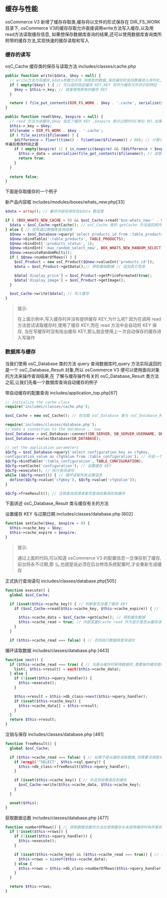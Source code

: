 ## 缓存与性能

osCommerce V3 新增了缓存存取类,缓存将以文件的形式保存在 DIR_FS_WORK 目录下, osCommerce V3的缓存存取允许直接调用write方法写入缓存,以及用read方法读取缓存信息, 如果想保存数据库查询的结果,还可以使用数据库查询类所附带的缓存方法,实现快速的缓存读取和写入

### 缓存的读写

osC_Cache 缓存类的保存与读取方法 includes/classes/cache.php

```php
public function write($data, $key = null) {
  // write方法为写缓存,$data参数允许任 何类型的数据,保存缓存时会将数据进入序列化,所以保存对象同样可以轻易实现
  if ( empty($key) ) { // 可以临时指定缓存 KEY,KEY 将作为缓存文件的识别特征
    $key = $this->_key; // 或者使用原有的缓存 KEY
  }

  return ( file_put_contents(DIR_FS_WORK . $key . '.cache', serialize($data), LOCK_EX) !== false ); // 调用 file_put_contents 方法写入缓存,并将数据序列持久化
}

public function read($key, $expire = null) {
  // read 方法为读缓存,$key 指定了缓存 KEY ,$expire 表示过期时间(单位:秒),如果设为 null 表示永不过期
  $this->_key = $key;
  $filename = DIR_FS_WORK . $key . '.cache';
  if ( file_exists($filename) ) {
    $difference = floor((time() - filemtime($filename)) / 60); // 计算当前时间与文
件最后修改时间之差
    if ( empty($expire) || ( is_numeric($expire) && ($difference < $expire)) ) { //判断是否过期
      $this->_data = unserialize(file_get_contents($filename)); // 读取缓存文件的 内容,并将其反序列化
      return true;
    }
  }
  
  return false;
}
```

下面是存取缓存的一个例子

新产品内容框 includes/modules/boxes/whats_new.php[33]

```php
$data = array(); // 最终内容会保存在$data 数组里

if ( (BOX_WHATS_NEW_CACHE > 0) && $osC_Cache->read('box-whats_new-' . $osC_Language->getCode() . '-' . $osC_Currencies->getCode(), BOX_WHATS_NEW_CACHE) ) { // 先尝试着读取缓存,如果有缓存,并且未过期,则直接使用缓存内容作为结果
  $data = $osC_Cache->getCache(); // osC_Cache 类的 getCache 方法返回其内部变量$_data 
} else { // 否则通过数据库查询结果
  $Qnew = $osC_Database->query('select products_id from :table_products where products_status = :products_status order by products_date_added desc limit :max_random_select_new');
  $Qnew->bindTable(':table_products', TABLE_PRODUCTS);
  $Qnew->bindInt(':products_status', 1);
  $Qnew->bindInt(':max_random_select_new', BOX_WHATS_NEW_RANDOM_SELECT);
  $Qnew->executeRandomMulti();
  if ( $Qnew->numberOfRows() ) {
    $osC_Product = new osC_Product($Qnew->valueInt('products_id'));
    $data = $osC_Product->getData();// 得到基础数据 // 追加其它信息

    $data['display_price'] = $osC_Product->getPriceFormated(true);
    $data['display_image'] = $osC_Product->getImage();
  }

  $osC_Cache->write($data); // 写入缓存
}
```

> 提示:
> 
> 在上面示例中,写入缓存时并没有提供缓存 KEY,为什么呢? 因为在调用 read 方法尝试读取缓存时,使用了缓存 KEY,而在 read 方法中会自动将 KEY 保存, 当在写缓存时没有给出缓存 KEY,那么就会使用上一次自动保存的缓存进入写操作

### 数据库与缓存

当我们使用 osC_Database 类的方法 query 查询数据库时,query 方法实际返回的是一个 osC_Database_Result 对象,所以 osCommerce V3 便可以使用面向对象的方法来操作查询结果,在 了解与缓存操作有关的 osC_Database_Result 类方法之前,让我们先看一个数据库查询自动缓存的例子

带自动缓存的配置查询 includes/application_top.php[67]

```php
// initialize the cache class
require('includes/classes/cache.php');

$osC_Cache = new osC_Cache(); // 在加载 osC_Database 类与 osC_Database_Result 类之前加载 osC_Cache 类,这样才可以在它们之中使用缓存存取方法 // include the database class

require('includes/classes/database.php');
// make a connection to the database... now
$osC_Database = osC_Database::connect(DB_SERVER, DB_SERVER_USERNAME, DB_SERVER_PASSWORD);
$osC_Database->selectDatabase(DB_DATABASE);

// set the application parameters
$Qcfg = $osC_Database->query('select configuration_key as cfgKey,
configuration_value as cfgValue from :table_configuration'); // 开启一个查询 
$Qcfg->bindTable(':table_configuration', TABLE_CONFIGURATION);
$Qcfg->setCache('configuration'); // 设置缓存 KEY
$Qcfg->execute(); // 执行查询语句
while ($Qcfg->next()) { // 循环读取所有设置信息 
  define($Qcfg->value('cfgKey'), $Qcfg->value('cfgValue'));
}

$Qcfg->freeResult(); // 注销查询资源或者将查询结果保存到缓存
```

下面讲述 osC_Database_Result 类与缓存有关的方法

设置缓存 KEY 与过期日期 includes/classes/database.php [602]

```php
function setCache($key, $expire = 0) {
  $this->cache_key = $key;
  $this->cache_expire = $expire;
}
```

> 提示:
> 
> 通过上面的代码,可以知道 osCommerce V3 的配置信息一旦保存到了缓存,前台将永不过期,那 么,也就是说必须在后台修改系统配置时,才会重新生成缓存

正式执行查询语句 includes/classes/database.php[505]

```php
function execute() {
  global $osC_Cache;

  if (isset($this->cache_key)) { // 判断是否设置了缓存 KEY
    if ($osC_Cache->read($this->cache_key, $this->cache_expire)) { // 读取缓存是否有效

      $this->cache_data = $osC_Cache->getCache(); // 得到缓存数据 
      $this->cache_read = true; // 内部变量$cache_read 作为显示是否从缓存读取数据的标志
    }
  }

  if ($this->cache_read === false) { // 否则执行数据库查询语句
```
循环读取数据 includes/classes/database.php [443]

```php
function next() {
  if ($this->cache_read === true) { // 当是从缓存时获得数据时,需要操作缓存取得一条数据
    list(, $this->result) = each($this->cache_data);
  } else {
    if (!isset($this->query_handler)) {
      $this->execute();
    }

    $this->result = $this->db_class->next($this->query_handler);
    if (isset($this->cache_key)) {
      $this->cache_data[] = $this->result;
    }
  }
  return $this->result;
}
```

注销与保存 includes/classes/database.php [461]

```php
function freeResult() {
  global $osC_Cache;

  if ($this->cache_read === false) { // 如果不是从缓存读取数据,则需要注销查询资源
    if (eregi('^SELECT', $this->sql_query)) {
      $this->db_class->freeResult($this->query_handler);
    }

    if (isset($this->cache_key)) { // 并且将结果保存到缓存 
      $osC_Cache->write($this->cache_data, $this->cache_key);
    }
  }

  unset($this);
}
```

获取数据总数 includes/classes/database.php [477]

```php
function numberOfRows() { // 获取数据总数的方法在使用缓存与未使用缓存时有所差异
  if (!isset($this->rows)) {
    if (!isset($this->query_handler)) {
      $this->execute();
    }

    if (isset($this->cache_key) && ($this->cache_read === true)) { // 如果使用了 缓存,将使用 sizeof 函数返回数据总数
      $this->rows = sizeof($this->cache_data);
    } else {
      $this->rows = $this->db_class->numberOfRows($this->query_handler); // 否则 需要利用 osC_Database 类的 numberOfRows 方法得到数据总数
    }
  }

  return $this->rows;
}
```

